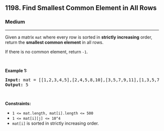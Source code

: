 <h2>1198. Find Smallest Common Element in All Rows</h2><h3>Medium</h3><hr><div><p>Given a matrix <code>mat</code>&nbsp;where every row is sorted in <strong>strictly</strong>&nbsp;<strong>increasing</strong> order, return&nbsp;the <strong>smallest common element</strong> in all rows.</p>

<p>If there is no common element, return&nbsp;<code>-1</code>.</p>

<p>&nbsp;</p>
<p><strong>Example 1:</strong></p>
<pre><strong>Input:</strong> mat = [[1,2,3,4,5],[2,4,5,8,10],[3,5,7,9,11],[1,3,5,7,9]]
<strong>Output:</strong> 5
</pre>
<p>&nbsp;</p>
<p><strong>Constraints:</strong></p>

<ul>
	<li><code>1 &lt;= mat.length, mat[i].length &lt;= 500</code></li>
	<li><code>1 &lt;= mat[i][j] &lt;= 10^4</code></li>
	<li><code>mat[i]</code> is sorted in strictly increasing order.</li>
</ul>
</div>